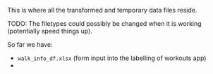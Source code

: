 This is where all the transformed and temporary data files reside.

TODO: The filetypes could possibly be changed when it is working (potentially speed things up).

So far we have:
- `walk_info_df.xlsx` (form input into the labelling of workouts app)
- 
